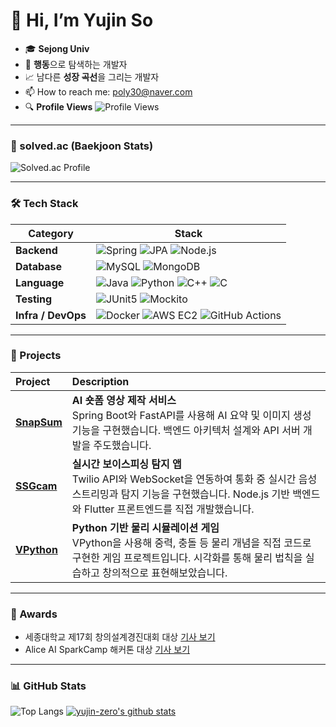 # 👋 Hi, I’m Yujin So

- 🎓 **Sejong Univ**
- 👀 **행동**으로 탐색하는 개발자
- 📈 남다른 **성장 곡선**을 그리는 개발자
- 📫 How to reach me: poly30@naver.com
- 🔍 **Profile Views** ![Profile Views](https://komarev.com/ghpvc/?username=yujin-zero&color=blueviolet)

---

### 🌟 solved.ac (Baekjoon Stats)
![Solved.ac Profile](http://mazassumnida.wtf/api/generate_badge?boj=poly30)

---

### 🛠 Tech Stack

| Category         | Stack |
|------------------|-------|
| **Backend**      | ![Spring](https://img.shields.io/badge/Spring-6DB33F?style=flat-square&logo=spring&logoColor=white) ![JPA](https://img.shields.io/badge/JPA-59666C?style=flat-square&logo=hibernate&logoColor=white) ![Node.js](https://img.shields.io/badge/Node.js-339933?style=flat-square&logo=node.js&logoColor=white) |
| **Database**     | ![MySQL](https://img.shields.io/badge/MySQL-4479A1?style=flat-square&logo=mysql&logoColor=white) ![MongoDB](https://img.shields.io/badge/MongoDB-47A248?style=flat-square&logo=mongodb&logoColor=white) |
| **Language**     | ![Java](https://img.shields.io/badge/Java-007396?style=flat-square&logo=java&logoColor=white) ![Python](https://img.shields.io/badge/Python-3776AB?style=flat-square&logo=python&logoColor=white) ![C++](https://img.shields.io/badge/C++-00599C?style=flat-square&logo=c%2B%2B&logoColor=white) ![C](https://img.shields.io/badge/C-A8B9CC?style=flat-square&logo=c&logoColor=white) |
| **Testing**      | ![JUnit5](https://img.shields.io/badge/JUnit5-25A162?style=flat-square&logo=java&logoColor=white) ![Mockito](https://img.shields.io/badge/Mockito-CA2130?style=flat-square&logo=java&logoColor=white) |
| **Infra / DevOps** | ![Docker](https://img.shields.io/badge/Docker-2496ED?style=flat-square&logo=docker&logoColor=white) ![AWS EC2](https://img.shields.io/badge/AWS_EC2-FF9900?style=flat-square&logo=amazon-aws&logoColor=white) ![GitHub Actions](https://img.shields.io/badge/GitHub_Actions-2088FF?style=flat-square&logo=githubactions&logoColor=white) |


---

### 🚀 Projects

| Project | Description |
|:--------|:------------|
| [**SnapSum**](https://github.com/Elice-AI-Spark-Camp/SnapSum-Back) | **AI 숏폼 영상 제작 서비스**<br>Spring Boot와 FastAPI를 사용해 AI 요약 및 이미지 생성 기능을 구현했습니다. 백엔드 아키텍처 설계와 API 서버 개발을 주도했습니다. |
| [**SSGcam**](https://github.com/yujin-zero/SSGcam) | **실시간 보이스피싱 탐지 앱**<br>Twilio API와 WebSocket을 연동하여 통화 중 실시간 음성 스트리밍과 탐지 기능을 구현했습니다. Node.js 기반 백엔드와 Flutter 프론트엔드를 직접 개발했습니다. |
| [**VPython**](https://github.com/yujin-zero/VPython) | **Python 기반 물리 시뮬레이션 게임**<br>VPython을 사용해 중력, 충돌 등 물리 개념을 직접 코드로 구현한 게임 프로젝트입니다. 시각화를 통해 물리 법칙을 실습하고 창의적으로 표현해보았습니다. |



---

### 🏅 Awards

- 세종대학교 제17회 창의설계경진대회 대상 [기사 보기](http://www.sejongpr.ac.kr/sejongnewspaperview.do?currentPage=7&searchField=&searchValue=&boardType=2&pkid=67665)
- Alice AI SparkCamp 해커톤 대상 [기사 보기](https://elice.io/ko/newsroom/ai-cloud-hackathon-winner)


---

### 📊 GitHub Stats

![Top Langs](https://github-readme-stats.vercel.app/api/top-langs/?username=yujin-zero&layout=compact&show_icons=true&show_owner=true&hide_title=true&hide=&langs_count=8)
[![yujin-zero's github stats](https://github-readme-stats.vercel.app/api?username=yujin-zero&hide=&hide_title=true&show_icons=true)](https://github.com/anuraghazra/github-readme-stats)



